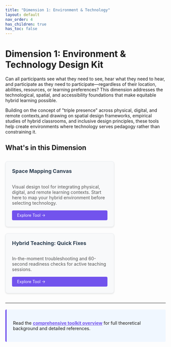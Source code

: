 ```yaml
---
title: "Dimension 1: Environment & Technology"
layout: default
nav_order: 4
has_children: true
has_toc: false
---
```


# Dimension 1: Environment & Technology Design Kit

Can all participants see what they need to see, hear what they need to hear, and participate as they need to participate—regardless of their location, abilities, resources, or learning preferences?
This dimension addresses the technological, spatial, and accessibility foundations that make equitable hybrid learning possible.

Building on the concept of "triple presence" across physical, digital, and remote contexts,and drawing on spatial design frameworks, empirical studies of hybrid classrooms, and inclusive design principles, these tools help create environments where technology serves pedagogy rather than constraining it.

## What's in this Dimension

<div style="display: flex; flex-wrap: wrap; gap: 20px; margin: 30px 0;">

<div style="flex: 0 1 300px; max-width: 400px; background: #f8f9fa; border: 1px solid #e9ecef; border-radius: 8px; padding: 20px; box-shadow: 0 2px 4px rgba(0,0,0,0.1); display: flex; flex-direction: column;">
<h3 style="margin-top: 0; color: #2c3e50;"><i class="fas fa-map tool-icon"></i>Space Mapping Canvas</h3>
<p style="margin-bottom: auto; color: #555;">Visual design tool for integrating physical, digital, and remote learning contexts. Start here to map your hybrid environment before selecting technology.</p>
<a href="hybrid-learning-space-mapping-canvas" style="display: inline-block; background: #7253ed; color: white; padding: 8px 16px; text-decoration: none; border-radius: 4px; font-size: 0.9em; margin-top: 15px;">Explore Tool →</a>
</div>

<div style="flex: 0 1 300px; max-width: 400px; background: #f8f9fa; border: 1px solid #e9ecef; border-radius: 8px; padding: 20px; box-shadow: 0 2px 4px rgba(0,0,0,0.1); display: flex; flex-direction: column;">
<h3 style="margin-top: 0; color: #2c3e50;"><i class="fas fa-bolt tool-icon"></i>Hybrid Teaching: Quick Fixes</h3>
<p style="margin-bottom: auto; color: #555;">In-the-moment troubleshooting and 60-second readiness checks for active teaching sessions.</p>
<a href="hybrid-learning-environment-quick-response-guide" style="display: inline-block; background: #7253ed; color: white; padding: 8px 16px; text-decoration: none; border-radius: 4px; font-size: 0.9em; margin-top: 15px;">Explore Tool →</a>
</div>


</div>



---

<div style="background-color: #f0f7ff; border-left: 4px solid #7253ed; padding: 20px; margin: 20px 0; border-radius: 4px;">

Read the <a href="{{ '/assets/downloads/hybrid-learning-design-toolkit-overview.pdf' | relative_url }}" style="font-weight: bold; color: #7253ed; text-decoration: underline;"><strong>comprehensive toolkit overview</strong></a> for full theoretical background and detailed references.
</div>